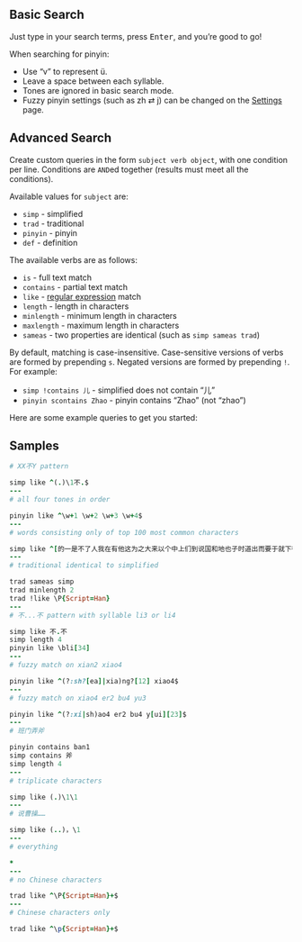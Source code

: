 ## Basic Search

Just type in your search terms, press <kbd>Enter</kbd>, and you’re good to go!

When searching for pinyin:

-   Use “v” to represent ü.
-   Leave a space between each syllable.
-   Tones are ignored in basic search mode.
-   Fuzzy pinyin settings (such as zh ⇄ j) can be changed on the [Settings](./settings) page.

<h2 id="advanced-search">Advanced Search</h2>

Create custom queries in the form `subject verb object`, with one condition per line. Conditions are `AND`ed together (results must meet all the conditions).

Available values for `subject` are:

-   `simp` - simplified
-   `trad` - traditional
-   `pinyin` - pinyin
-   `def` - definition

The available verbs are as follows:

-   `is` - full text match
-   `contains` - partial text match
-   `like` - [regular expression](https://www.regular-expressions.info/) match
-   `length` - length in characters
-   `minlength` - minimum length in characters
-   `maxlength` - maximum length in characters
-   `sameas` - two properties are identical (such as `simp sameas trad`)

By default, matching is case-insensitive. Case-sensitive versions of verbs are formed by prepending `s`. Negated versions are formed by prepending `!`. For example:

-   `simp !contains 儿` - simplified does not contain “儿”
-   `pinyin scontains Zhao` - pinyin contains “Zhao” (not “zhao”)

Here are some example queries to get you started:

## Samples

```ruby
# XX不Y pattern

simp like ^(.)\1不.$
---
# all four tones in order

pinyin like ^\w+1 \w+2 \w+3 \w+4$
---
# words consisting only of top 100 most common characters

simp like ^[的一是不了人我在有他这为之大来以个中上们到说国和地也子时道出而要于就下得可你年生自会那后能对着事其里所去行过家十用发天如然作方成者多日都三小军二无同么经法当起与好看学进种将还分此心前面又定见只主没公从]+$
---
# traditional identical to simplified

trad sameas simp
trad minlength 2
trad !like \P{Script=Han}
---
# 不...不 pattern with syllable li3 or li4

simp like 不.不
simp length 4
pinyin like \bli[34]
---
# fuzzy match on xian2 xiao4

pinyin like ^(?:sh?[ea]|xia)ng?[12] xiao4$
---
# fuzzy match on xiao4 er2 bu4 yu3

pinyin like ^(?:xi|sh)ao4 er2 bu4 y[ui][23]$
---
# 班门弄斧

pinyin contains ban1
simp contains 斧
simp length 4
---
# triplicate characters

simp like (.)\1\1
---
# 说曹操……

simp like (..)，\1
---
# everything

*
---
# no Chinese characters

trad like ^\P{Script=Han}+$
---
# Chinese characters only

trad like ^\p{Script=Han}+$
```
